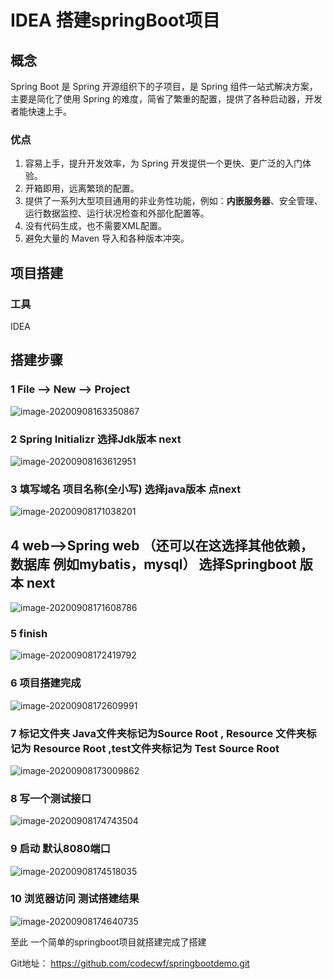 # IDEA 搭建springBoot项目

## 概念

Spring Boot 是 Spring 开源组织下的子项目，是 Spring 组件一站式解决方案，主要是简化了使用 Spring 的难度，简省了繁重的配置，提供了各种启动器，开发者能快速上手。

### 优点

1. 容易上手，提升开发效率，为 Spring 开发提供一个更快、更广泛的入门体验。
2. 开箱即用，远离繁琐的配置。
3. 提供了一系列大型项目通用的非业务性功能，例如：**内嵌服务器**、安全管理、运行数据监控、运行状况检查和外部化配置等。
4. 没有代码生成，也不需要XML配置。
5. 避免大量的 Maven 导入和各种版本冲突。

## 项目搭建

### 工具

IDEA

## 搭建步骤

### 1   File -->  New -->  Project

![image-20200908163350867](C:\Users\DELL\Desktop\md\md\image-20200908163350867.png)

### 2   Spring Initializr   选择Jdk版本  next 

![image-20200908163612951](C:\Users\DELL\Desktop\md\md\image-20200908163612951.png)



### 3 填写域名  项目名称(全小写)  选择java版本 点next



![image-20200908171038201](C:\Users\DELL\Desktop\md\md\image-20200908171038201.png)



## 4 web-->Spring web  （还可以在这选择其他依赖，数据库 例如mybatis，mysql）  选择Springboot 版本         next



![image-20200908171608786](C:\Users\DELL\Desktop\md\md\image-20200908171608786.png)

### 5  finish

![image-20200908172419792](C:\Users\DELL\Desktop\md\md\image-20200908172419792.png)

### 6 项目搭建完成

![image-20200908172609991](C:\Users\DELL\Desktop\md\md\image-20200908172609991.png)



###  7 标记文件夹  Java文件夹标记为Source Root ,  Resource 文件夹标记为  Resource Root  ,test文件夹标记为 Test Source Root



![image-20200908173009862](C:\Users\DELL\Desktop\md\md\image-20200908173009862.png)

### 8 写一个测试接口

![image-20200908174743504](C:\Users\DELL\Desktop\md\md\image-20200908174743504.png)



###  9 启动  默认8080端口

![image-20200908174518035](C:\Users\DELL\Desktop\md\md\image-20200908174518035.png)



###  10 浏览器访问 测试搭建结果

![image-20200908174640735](C:\Users\DELL\Desktop\md\md\image-20200908174640735.png)

至此 一个简单的springboot项目就搭建完成了搭建



Git地址： https://github.com/codecwf/springbootdemo.git